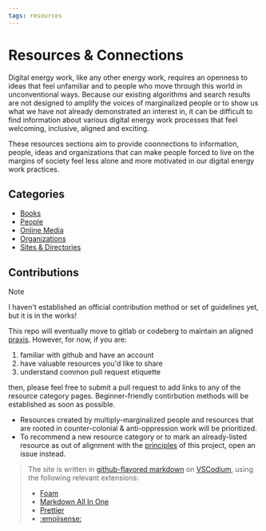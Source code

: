 ```yaml
---
tags: resources
---
```

# Resources & Connections
Digital energy work, like any other energy work, requires an openness to ideas that feel unfamiliar and to people who move through this world in unconventional ways. Because our existing algorithms and search results are not designed to amplify the voices of marginalized people or to show us what we have not already demonstrated an interest in, it can be difficult to find information about various digital energy work processes that feel welcoming, inclusive, aligned and exciting.

These resources sections aim to provide coonnections to information, people, ideas and organizations that can make people forced to live on the margins of society feel less alone and more motivated in our digital energy work practices.

## Categories
- [Books](resources___books.md)
- [People](resources___individuals.md)
- [Online Media](resources___online-media-etc.md)
- [Organizations](resources___organizations.md)
- [Sites & Directories](resources___sites-directories.md)

## Contributions
> [!NOTE]  
> I haven't established an official contribution method or set of guidelines yet, but it is in the works! 

This repo will eventually move to gitlab or codeberg to maintain an aligned [praxis](praxis.md). However, for now, if you are:
1. familiar with github and have an account 
2. have valuable resources you'd like to share
3. understand common pull request etiquette 

then, please feel free to submit a pull request to add links to any of the resource category pages. Beginner-friendly contirbution methods will be established as soon as possible.
- Resources created by multiply-marginalized people and resources that are rooted in counter-colonial & anti-oppression work will be prioritized. 
- To recommend a new resource category or to mark an already-listed resource as out of alignment with the [principles](praxis___principles.md) of this project, open an issue instead. 
  

> The site is written in [github-flavored markdown](https://github.github.com/gfm/) on [VSCodium](https://vscodium.com/), using the following relevant extensions:
>   - [Foam](https://foambubble.github.io/foam/)
>   - [Markdown All In One](https://open-vsx.org/vscode/item?itemName=yzhang.markdown-all-in-one)
>   - [Prettier](https://open-vsx.org/vscode/item?itemName=esbenp.prettier-vscode) 
>   - [:emojisense:](https://open-vsx.org/vscode/item?itemName=bierner.emojisense)
   








